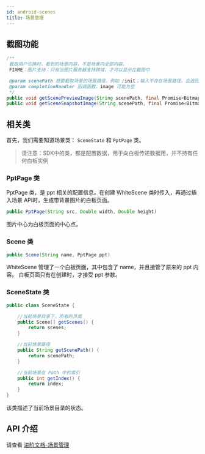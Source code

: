 ```yaml
---
id: android-scenes
title: 场景管理
---
```


## 截图功能

```Java
/**
 截取用户切换时，看到的场景内容，不是场景内全部内容。
 FIXME：图片支持：只有当图片服务器支持跨域，才可以显示在截图中

 @param scenePath 想要截取场景的场景路径，例如 /init；输入不存在场景路径，会返回空白图片
 @param completionHandler 回调函数，image 可能为空
 */
public void getScenePreviewImage(String scenePath, final Promise<Bitmap>promise) {}
public void getSceneSnapshotImage(String scenePath, final Promise<Bitmap>promise) {}
```

## 相关类

首先，我们需要知道场景类： `SceneState` 和 `PptPage` 类。

>请注意：SDK中的类，都是配置数据，用于向白板传递数据用，并不持有任何白板实例

### PptPage 类

PptPage 类，是 ppt 相关的配置信息。在创建 WhiteScene 类时传入，再通过插入场景 API时，生成带背景图片的白板页面。

```Java
public PptPage(String src, Double width, Double height)
```

图片中心为白板页面的中心点。

### Scene 类

```Java
public Scene(String name, PptPage ppt)
```

WhiteScene 管理了一个白板页面，其中包含了 name，并且接管了原来的 ppt 内容。
白板页面只有在创建时，才接受 ppt 参数。

### SceneState 类

```Java
public class SceneState {

    //当前场景目录下，所有的页面
    public Scene[] getScenes() {
        return scenes;
    }

    //当前场景路径
    public String getScenePath() {
        return scenePath;
    }

    //当前场景在 Path 中的索引
    public int getIndex() {
        return index;
    }
}
```

该类描述了当前场景目录的状态。

## API 介绍

请查看 [进阶文档-场景管理](/docs/advance/advance-scenes?platform=android)